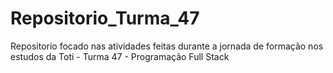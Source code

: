 # Repositorio_Turma_47
Repositorio focado nas atividades feitas durante a jornada de formação nos estudos da Toti - Turma 47 - Programação Full Stack
